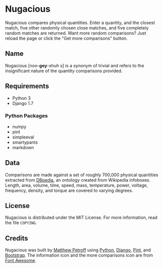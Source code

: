 # Nugacious

Nugacious compares physical quantities. Enter a quantity, and the closest
match, five other randomly chosen close matches, and five completely random
matches are returned. Want more random comparisons? Just reload the page or
click the "Get more comparisons" button.

## Name

Nugacious [noo-**gey**-sh*uh* s] is a synonym of trivial and refers to
the insignificant nature of the quantity comparisons provided.

## Requirements

* Python 3
* Django 1.7

### Python Packages

* numpy
* pint
* simpleeval
* smartypants
* markdown

## Data

Comparisons are made against a set of roughly 700,000 physical quantities
extracted from [DBpedia](http://dbpedia.org/), an ontology created from
Wikipedia infoboxes. Length, area, volume, time, speed, mass, temperature,
power, voltage, frequency, density, and torque are covered to varying degrees.

## License

Nugacious is distributed under the MIT License. For more information, read the
file `COPYING`.

## Credits

Nugacious was built by [Matthew Petroff](//mpetroff.net/) using
[Python](//www.python.org/), [Django](//www.djangoproject.com/),
[Pint](//pint.readthedocs.org/), and [Bootstrap](http://getbootstrap.com/).
The information icon and the more comparisons icon are from
[Font Awesome](http://fontawesome.io/).
